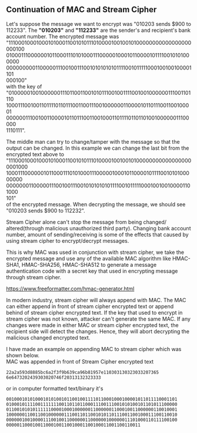 ## Continuation of MAC and Stream Cipher
Let's suppose the message we want to encrypt was "010203 sends $900
to 112233". The **"010203"** and **"112233"** are the sender's and
recipient's bank account number. The encrypted message was\
"111000100010001010001100101011101000010010010100000000000000000000100\
0100011100000010110001110101000111000001000101100001011110010101000000\
0000000001100000111001001110010101010101111001011111000100100100001101\
000100"\
with the key of\
"010000010010000001110110011001010111001001111001001000000111001101110\
1000111001001101111011011100110011100100000011000010110111001100100001\
0000001110010011000010110111001100100011011110110110100100000011100000\
1110111".

The middle man can try to change/tamper with the message so that
the output can be changed. In this example we can change the last
bit from the encrypted text above to\
"1110001000100010100011001010111010000100100101000000000000000000001000\
10001110000001011000111010100011100000100010110000101111001010100000000\
00000001100000111001001110010101010101111001011111000100100100001101000\
101"\
of the encrypted message. When decrypting the message, we should
see "010203 sends $900 to 112232".

Stream Cipher alone can't stop the message from being changed/
altered(through malicious unauthorized third party). Changing
bank account number, amount of sending/receiving is some of the
effects that caused by using stream cipher to encrypt/decrypt
messages.

This is why MAC was used in conjunction with stream cipher,
we take the encrypted message and use any of the available MAC
algorithm like HMAC-SHA1, HMAC-SHA256, HMAC-SHA512 to generate
a message authentication code with a secret key that used in
encrypting message through stream cipher.

https://www.freeformatter.com/hmac-generator.html

In modern industry, stream cipher will always append with MAC.
The MAC can either append in front of stream cipher encrypted text
or append behind of stream cipher encrypted text. If the key that
used to encrypt in stream cipher was not known, attacker can't
generate the same MAC. If any changes were made in either MAC
or stream cipher encrypted text, the recipient side will detect
the changes. Hence, they will abort decrypting the malicious changed
encrypted text.

I have made an example on appending MAC to stream cipher which was
shown below.\
MAC was appended in front of Stream Cipher encrypted text
```
22a2a593d8885bc6a2f3f9b639ca96b81957e110303130323033207365
6e6473202439303020746f20313132323333
```
or in computer formatted text/binary it's
```
00100010101000101010010110010011110110001000100001011011110001101
01000101111001111111001101101100011100111001010100101101011100000
01100101010111111000010001000000110000001100010011000000110010001
10000001100110010000001110011011001010110111001100100011100110010
00000010010000111001001100000011000000100000011101000110111100100
000001100010011000100110010001100100011001100110011
```
